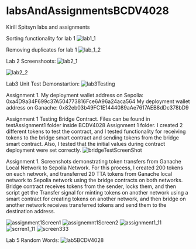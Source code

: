 # labsAndAssignmentsBCDV4028

Kirill Spitsyn labs and assignments

Sorting functionality for lab 1
![lab1_1](https://github.com/KirillSpitsyn/labsAndAssignmentsBCDV4028/assets/72778161/b7a173bf-e873-468d-85c6-620f699f61cb)

Removing duplicates for lab 1
![lab_1_2](https://github.com/KirillSpitsyn/labsAndAssignmentsBCDV4028/assets/72778161/f4c604b1-6335-4f80-9b40-b52f697276f3)

Lab 2 Screenshoots:
![lab2_1](https://github.com/KirillSpitsyn/labsAndAssignmentsBCDV4028/assets/72778161/8a125dfc-b817-42e5-b39b-fba2e5f753c6)

![lab2_2](https://github.com/KirillSpitsyn/labsAndAssignmentsBCDV4028/assets/72778161/c5bfd043-fb12-42a4-af95-847474841967)

Lab3 Unit Test Demonstartion:
![lab3Testing](https://github.com/KirillSpitsyn/labsAndAssignmentsBCDV4028/assets/72778161/c710c70f-1753-458f-8536-a1022e70a7ca)

Assignment 1.
My deployment wallet address on Sepolia: 0xa4D9a34F699c37A504773816Fce6A96a24aca564
My deployment wallet address on Ganache: 0x82eb03b49FC1E1444089aAe7617AEB8dDc378bD9

Assignment 1 Testing Bridge Contract. Files can be found in testAssignment1 folder inside BCDV4028 Assignment 1 folder. I created 2 
different tokens to test the contract, and I tested functionality for receiving tokens to the bridge smart contract and sending tokens
from the bridge smart contract. Also, I tested that the initial values during contract deployment were set correctly.
![bridgeTestScreenShot](https://github.com/KirillSpitsyn/labsAndAssignmentsBCDV4028/assets/72778161/c890def1-8954-4fd6-b718-5ad05f750e9e)

Assignment 1. Screenshots demonstrating token transfers from Ganache Local Network to Sepolia Network. For this process, I 
created 200 tokens on each network, and transferred 20 TTA tokens from Ganache local network to Sepolia network using the bridge contracts
on both networks. Bridge contract receives tokens from the sender, locks them, and then script get the Transfer signal for minting tokens
on another network using a smart contract for creating tokens on another network, and then bridge on another network receives transferred 
tokens and send them to the destination address.

![assignment1Screen1](https://github.com/KirillSpitsyn/labsAndAssignmentsBCDV4028/assets/72778161/e573972f-56ae-4b69-98d6-5c7de5f8a8dd)
![assignemnt1Screen2](https://github.com/KirillSpitsyn/labsAndAssignmentsBCDV4028/assets/72778161/75ceaf25-6ff4-4e49-8053-04429b3f88ea)
![assignment1_11](https://github.com/KirillSpitsyn/labsAndAssignmentsBCDV4028/assets/72778161/5aa08350-e1ca-40c0-b8ed-4177dde313a5)
![scrren1_11](https://github.com/KirillSpitsyn/labsAndAssignmentsBCDV4028/assets/72778161/7d5f08aa-efe5-44ed-bd1b-36c29e7762bc)
![screen333](https://github.com/KirillSpitsyn/labsAndAssignmentsBCDV4028/assets/72778161/b9f8f670-79b9-4979-878e-5bee052f39f2)


Lab 5 Random Words:
![lab5BCDV4028](https://github.com/KirillSpitsyn/labsAndAssignmentsBCDV4028/assets/72778161/3960f464-033b-44b6-aeb9-bac0b162564d)

